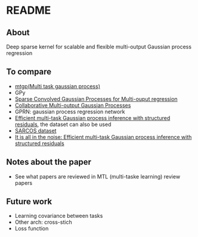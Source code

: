 # README

## About

Deep sparse kernel for scalable and flexible multi-output Gaussian process regression

## To compare

- [mtgp(Multi task gaussian process)](https://github.com/ebonilla/mtgp)
- GPy
- [Sparse Convolved Gaussian Processes for Multi-ouput regression](https://github.com/SheffieldML/multigp)
- [Collaborative Multi-output Gaussian Processes](https://github.com/trungngv/cogp)
- GPRN: gaussian process regression network
- [Efficient multi-task Gaussian process inference with structured residuals](https://github.com/PMBio/pygp_kronsum), the dataset can also be used
- [SARCOS dataset](http://www.gaussianprocess.org/gpml/data/)
- [It is all in the noise: Efficient multi-task Gaussian process inference with structured residuals](https://github.com/PMBio/pygp_kronsum)

## Notes about the paper

- See what papers are reviewed in MTL (multi-taske learning) review papers

## Future work

- Learning covariance between tasks
- Other arch: cross-stich
- Loss function
